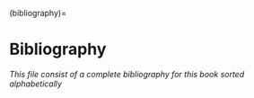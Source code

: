 (bibliography)=
# Bibliography

*This file consist of a complete bibliography for this book sorted alphabetically*

```{bibliography}
```
